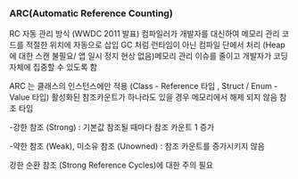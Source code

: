 ### ARC(Automatic Reference Counting)

RC 자동 관리 방식 (WWDC 2011 발표)
컴파일러가 개발자를 대신하여 메모리 관리 코드를 적절한 위치에 자동으로 삽입
GC 처럼 런타임이 아닌 컴파일 단에서 처리 (Heap에 대한 스캔 불필요/ 앱 일시 정지 현상 없음)메모리 관리 이슈를 줄이고 개발자가 코딩 자체에 집중할 수 있도록 함

ARC 는 클래스의 인스턴스에만 적용 (Class - Reference 타입 , Struct / Enum - Value 타입) 활성화된 참조카운트가 하나라도 있을 경우 메모리에서 해제 되지 않음 참조 타입

 -강한 참조 (Strong) : 기본값 참조될 때마다 참조 카운트 1 증가 

 -약한 참조 (Weak), 미소유 참조 (Unowned) : 참조 카운트를 증가시키지 않음 

강한 순환 참조 (Strong Reference Cycles)에 대한 주의 필요

